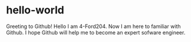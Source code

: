 # hello-world
 Greeting to Github! 
 Hello I am 4-Ford204. Now I am here to  familiar with Github.
 I hope Github will help me to become an expert sofware engineer.
